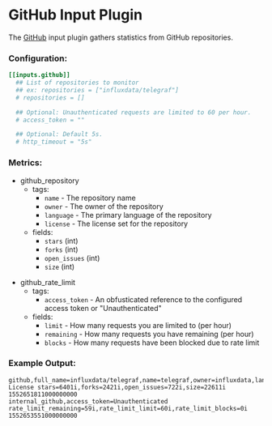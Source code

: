 # GitHub Input Plugin

The [GitHub](https://www.github.com) input plugin gathers statistics from GitHub repositories.

### Configuration:

```toml
[[inputs.github]]
  ## List of repositories to monitor
  ## ex: repositories = ["influxdata/telegraf"]
  # repositories = []

  ## Optional: Unauthenticated requests are limited to 60 per hour.
  # access_token = ""

  ## Optional: Default 5s.
  # http_timeout = "5s"
```

### Metrics:

- github_repository
  - tags:
    - `name` - The repository name
    - `owner` - The owner of the repository
    - `language` - The primary language of the repository
    - `license` - The license set for the repository
  - fields:
    - `stars` (int)
    - `forks` (int)
    - `open_issues` (int)
    - `size` (int)

* github_rate_limit
  - tags:
    - `access_token` - An obfusticated reference to the configured access token or "Unauthenticated"
  - fields:
    - `limit` - How many requests you are limited to (per hour)
    - `remaining` - How many requests you have remaining (per hour)
    - `blocks` - How many requests have been blocked due to rate limit

### Example Output:

```
github,full_name=influxdata/telegraf,name=telegraf,owner=influxdata,language=Go,license=MIT\ License stars=6401i,forks=2421i,open_issues=722i,size=22611i 1552651811000000000
internal_github,access_token=Unauthenticated rate_limit_remaining=59i,rate_limit_limit=60i,rate_limit_blocks=0i 1552653551000000000
```
